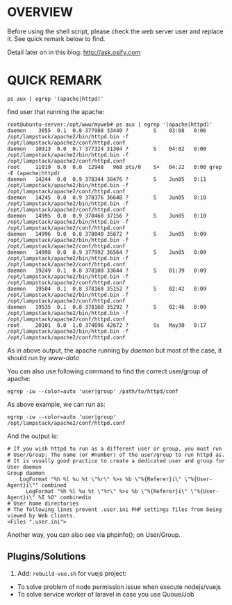# OVERVIEW
Before using the shell script, please check the web server user and replace it. See quick remark below to find.

Detail later on in this blog: http://ask.osify.com

# QUICK REMARK
``` 	
ps aux | egrep '(apache|httpd)'
```

find user that running the apache:

```
root@ubuntu-server:/opt/www/myweb# ps aux | egrep '(apache|httpd)'
daemon    3055  0.1  0.8 377988 33440 ?        S    03:08   0:06 /opt/lampstack/apache2/bin/httpd.bin -f /opt/lampstack/apache2/conf/httpd.conf
daemon   10913  0.0  0.7 377324 31304 ?        S    04:02   0:00 /opt/lampstack/apache2/bin/httpd.bin -f /opt/lampstack/apache2/conf/httpd.conf
root     11019  0.0  0.0  12948   968 pts/0    S+   04:22   0:00 grep -E (apache|httpd)
daemon   14244  0.0  0.9 378344 38476 ?        S    Jun05   0:11 /opt/lampstack/apache2/bin/httpd.bin -f /opt/lampstack/apache2/conf/httpd.conf
daemon   14245  0.0  0.9 378376 36648 ?        S    Jun05   0:10 /opt/lampstack/apache2/bin/httpd.bin -f /opt/lampstack/apache2/conf/httpd.conf
daemon   14995  0.0  0.9 378468 37156 ?        S    Jun05   0:10 /opt/lampstack/apache2/bin/httpd.bin -f /opt/lampstack/apache2/conf/httpd.conf
daemon   14996  0.0  0.8 378040 35672 ?        S    Jun05   0:09 /opt/lampstack/apache2/bin/httpd.bin -f /opt/lampstack/apache2/conf/httpd.conf
daemon   14998  0.0  0.9 377992 36564 ?        S    Jun05   0:09 /opt/lampstack/apache2/bin/httpd.bin -f /opt/lampstack/apache2/conf/httpd.conf
daemon   19249  0.1  0.8 378108 33644 ?        S    01:39   0:09 /opt/lampstack/apache2/bin/httpd.bin -f /opt/lampstack/apache2/conf/httpd.conf
daemon   19504  0.1  0.8 378168 35152 ?        S    02:42   0:09 /opt/lampstack/apache2/bin/httpd.bin -f /opt/lampstack/apache2/conf/httpd.conf
daemon   19535  0.1  0.8 378160 35292 ?        S    02:46   0:09 /opt/lampstack/apache2/bin/httpd.bin -f /opt/lampstack/apache2/conf/httpd.conf
root     20101  0.0  1.0 374696 42672 ?        Ss   May30   0:17 /opt/lampstack/apache2/bin/httpd.bin -f /opt/lampstack/apache2/conf/httpd.conf

```

As in above output, the apache running by *daemon* but most of the case, it should run by *www-data*

You can also use following command to find the correct user/group of apache:

```
egrep -iw --color=auto 'user|group' /path/to/httpd/conf
```

As above example, we can run as: 
```
egrep -iw --color=auto 'user|group' /opt/lampstack/apache2/conf/httpd.conf
```

And the output is:

```
# If you wish httpd to run as a different user or group, you must run
# User/Group: The name (or #number) of the user/group to run httpd as.
# It is usually good practice to create a dedicated user and group for
User daemon
Group daemon
    LogFormat "%h %l %u %t \"%r\" %>s %b \"%{Referer}i\" \"%{User-Agent}i\"" combined
      LogFormat "%h %l %u %t \"%r\" %>s %b \"%{Referer}i\" \"%{User-Agent}i\" %I %O" combinedio
# User home directories
# The following lines prevent .user.ini PHP settings files from being viewed by Web clients.
<Files ".user.ini">
```

Another way, you can also see via phpinfo(); on User/Group.

## Plugins/Solutions

1. Add: `rebuild-vue.sh` for vuejs project:

- To solve problem of node permission issue when execute nodejs/vuejs
- To solve service worker of laravel in case you use Quoue/Job